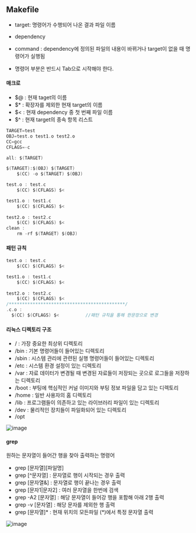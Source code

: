 ## Makefile
* target: 명령어가 수행되어 나온 결과 파일 이름
* dependency
* command : dependency에 정의된 파일의 내용이 바뀌거나 target이 없을 때 명령어가 실행됨

* 명령어 부분은 반드시 Tab으로 시작해야 한다.
#### 매크로
* $@ : 현재 taget의 이름
* $* : 확장자를 제외한 현재 target의 이름
* $< : 현재 dependency 중 첫 번째 파일 이름
* $^ : 현재 target의 종속 항목 리스트

```c
TARGET=test
OBJ=test.o test1.o test2.o
CC=gcc
CFLAGS=-c

all: $(TARGET)

$(TARGET):$(OBJ) $(TARGET)
    $(CC) -o $(TARGET) $(OBJ)

test.o : test.c
    $(CC) $(CFLAGS) $<

test1.o : test1.c
    $(CC) $(CFLAGS) $<
    
test2.o : test2.c
    $(CC) $(CFLAGS) $<
clean :
    rm -rf $(TARGET) $(OBJ)

```
#### 패턴 규칙
```c
test.o : test.c
    $(CC) $(CFLAGS) $<

test1.o : test1.c
    $(CC) $(CFLAGS) $<
    
test2.o : test2.c
    $(CC) $(CFLAGS) $<
/********************************************/
.c.o :  
  $(CC) $(CFLAGS) $<          //패턴 규칙을 통해 한문장으로 변경 
```

#### 리눅스 디렉토리 구조
* / : 가장 중요한 최상위 디렉토리
* /bin : 기본 명령어들이 들어있는 디렉토리
* /sbin : 시스템 관리에 관련된 실행 명령어들이 들어있는 디렉토리
* /etc : 시스템 환경 설정이 있는 디렉토리
* /var : 자료 데이터가 변경될 때 변경된 자료들이 저장되는 곳으로 로그들을 저장하는 디렉토리
* /boot : 부팅에 핵심적인 커널 이미지와 부팅 정보 파일을 담고 있는 디렉토리
* /home : 일반 사용자의 홈 디렉토리
* /lib : 프로그램들이 의존하고 있는 라이브러리 파일이 있는 디렉토리
* /dev : 물리적인 장치들이 파일화되어 있는 디렉토리
* /opt

![image](https://user-images.githubusercontent.com/64197428/127618638-99c2b032-56ba-47b0-a033-96f80b673191.png)

#### grep
원하는 문자열이 들어간 행을 찾아 출력하는 명령어
* grep [문자열][파일명]
* grep [^문자열] : 문자열로 행이 시작되는 경우 출력 
* grep [문자열&] : 문자열로 행이 끝나는 경우 출력
* grep [문자1\|문자2] : 여러 문자열을 한번에 검색
* grep -A2 [문자열] : 해당 문자열이 들어강 행을 포함해 아래 2행 출력
* grep -v [문자열] : 해당 문자를 제외한 행 출력
* grep [문자열]* : 현재 위치의 모든파일 (*)에서 특정 문자열 출력

![image](https://user-images.githubusercontent.com/64197428/127617826-20f47c47-8818-4970-b620-8ef8c4664baa.png)



